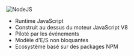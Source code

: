 ![NodeJS](/assets/img/nodejs-new-pantone-white.png)

- Runtime JavaScript
- Construit au dessus du moteur JavaScript V8
- Piloté par les événements
- Modèle d'E/S non bloquantes
- Ecosystème basé sur des packages NPM

